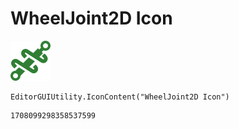 # WheelJoint2D Icon
![](/img/WheelJoint2D%20Icon.png)

``` CSharp
EditorGUIUtility.IconContent("WheelJoint2D Icon")
```
```
1708099298358537599
```
